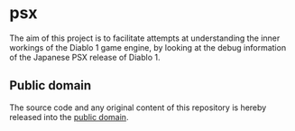 # psx

The aim of this project is to facilitate attempts at understanding the inner workings of the Diablo 1 game engine, by looking at the debug information of the Japanese PSX release of Diablo 1.

## Public domain

The source code and any original content of this repository is hereby released into the [public domain](https://creativecommons.org/publicdomain/zero/1.0/).
